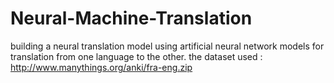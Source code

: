 # Neural-Machine-Translation
building a neural translation model using artificial neural network models for translation from one language to the other.
the dataset used : http://www.manythings.org/anki/fra-eng.zip
